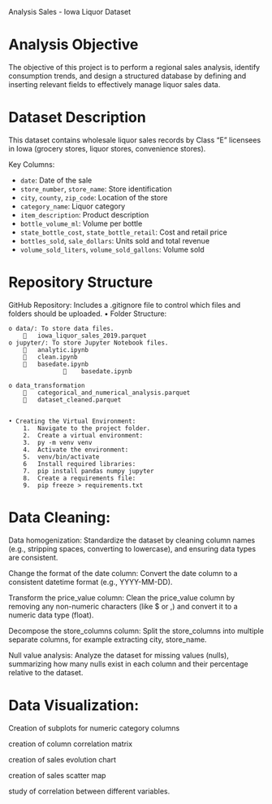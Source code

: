 Analysis Sales - Iowa Liquor Dataset

#  Analysis Objective

The objective of this project is to perform a regional sales analysis, identify consumption trends, and design a structured database by defining and inserting relevant fields to effectively manage liquor sales data.

#  Dataset Description

This dataset contains wholesale liquor sales records by Class “E” licensees in Iowa (grocery stores, liquor stores, convenience stores).  

Key Columns:

- `date`: Date of the sale
- `store_number`, `store_name`: Store identification
- `city`, `county`, `zip_code`: Location of the store
- `category_name`: Liquor category
- `item_description`: Product description
- `bottle_volume_ml`: Volume per bottle
- `state_bottle_cost`, `state_bottle_retail`: Cost and retail price
- `bottles_sold`, `sale_dollars`: Units sold and total revenue
- `volume_sold_liters`, `volume_sold_gallons`: Volume sold


# Repository Structure
GitHub Repository: Includes a .gitignore file to control which files and folders should be uploaded.
• Folder Structure:

    o data/: To store data files. 
        	iowa_liquor_sales_2019.parquet
    o jupyter/: To store Jupyter Notebook files. 
        	analytic.ipynb
        	clean.ipynb
        	basedate.ipynb
                   	basedate.ipynb

    o data_transformation
        	categorical_and_numerical_analysis.parquet   
        	dataset_cleaned.parquet    
       

    • Creating the Virtual Environment:
        1.	Navigate to the project folder.
        2.	Create a virtual environment: 
        3.	py -m venv venv
        4.	Activate the environment: 
        5.	venv/bin/activate
        6   Install required libraries: 
        7.	pip install pandas numpy jupyter
        8.	Create a requirements file: 
        9.	pip freeze > requirements.txt

#	Data Cleaning:
Data homogenization:
Standardize the dataset by cleaning column names (e.g., stripping spaces, converting to lowercase), and ensuring data types are consistent.

Change the format of the date column:
Convert the date column to a consistent datetime format (e.g., YYYY-MM-DD).

Transform the price_value column:
Clean the price_value column by removing any non-numeric characters (like $ or ,) and convert it to a numeric data type (float).

Decompose the store_columns column:
Split the store_columns into multiple separate columns, for example extracting city, store_name.

Null value analysis:
Analyze the dataset for missing values (nulls), summarizing how many nulls exist in each column and their percentage relative to the dataset.



#   Data Visualization:
Creation of subplots for numeric category columns

creation of column correlation matrix

creation of sales evolution chart

creation of sales scatter map

study of correlation between different variables.






